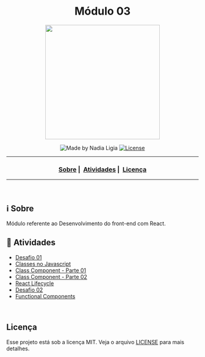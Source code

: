 <h1 align="center">Módulo 03</h1>
<p align="center">
  <img src="../assets/logo.jpeg" width="300" heigth="300">
</p>

<p align="center">
  <img alt="Made by Nadia Ligia" src="https://img.shields.io/badge/made%20by-Nadia%20Ligia-informational">
  
  <a href="license.md">
  <img alt="License" src="https://img.shields.io/badge/License-MIT-informational">
  </a>
</p>

___

<h3 align="center">
  <a href="#information_source-sobre">Sobre</a>&nbsp;|&nbsp;
  <a href="#book-atividades">Atividades</a>&nbsp;|&nbsp;
  <a href="#licença">Licença</a>
</h3>

___

<br>

## :information_source: Sobre

Módulo referente ao Desenvolvimento do front-end com React.

## :book: Atividades

- [Desafio 01](./desafio-01)
- [Classes no Javascript](./class-js)
- [Class Component - Parte 01](./react-counter-01)
- [Class Component - Parte 02](./react-counter-02)
- [React Lifecycle](./react-lifecycle)
- [Desafio 02](./desafio-02)
- [Functional Components](./functional-components)


<br>

## Licença 

Esse projeto está sob a licença MIT. Veja o arquivo [LICENSE](../LICENSE) para mais detalhes.
